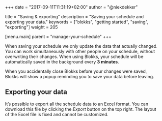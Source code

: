 +++
date            = "2017-09-11T11:31:19+02:00"
author          = "@niekdekker"

title           = "Saving & exporting"
description     = "Saving your schedule and exporting your data."
keywords        = ["blokks", "getting started", "saving", "exporting"]
weight          = 205

[menu.main]
parent          = "manage-your-schedule"
+++

When saving your schedule we only update the data that actually changed. You can work simultaneously with other people on your schedule, without overwriting their changes. When using Blokks, your schedule will be automatically saved in the background every **3 minutes**.

When you accidentally close Blokks before your changes were saved, Blokks will show a popup reminding you to save your data before leaving.

## Exporting your data
It’s possible to export all the schedule data to an Excel format. You can download this file by clicking the *Export* button on the top right. The layout of the Excel file is fixed and cannot be customized.